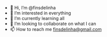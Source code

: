 - 👋 Hi, I’m @finsdelinha
- 👀 I’m interested in everything
- 🌱 I’m currently learning all
- 💞️ I’m looking to collaborate on what I can
- 📫 How to reach me finsdelinha@gmail.com

<!---
finsdelinha/finsdelinha is a ✨ special ✨ repository because its `README.md` (this file) appears on your GitHub profile.
You can click the Preview link to take a look at your changes.
--->
